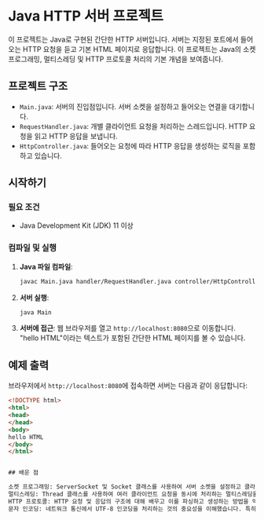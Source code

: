 # Java HTTP 서버 프로젝트

이 프로젝트는 Java로 구현된 간단한 HTTP 서버입니다. 서버는 지정된 포트에서 들어오는 HTTP 요청을 듣고 기본 HTML 페이지로 응답합니다. 이 프로젝트는 Java의 소켓 프로그래밍, 멀티스레딩 및 HTTP 프로토콜 처리의 기본 개념을 보여줍니다.

## 프로젝트 구조

- `Main.java`: 서버의 진입점입니다. 서버 소켓을 설정하고 들어오는 연결을 대기합니다.
- `RequestHandler.java`: 개별 클라이언트 요청을 처리하는 스레드입니다. HTTP 요청을 읽고 HTTP 응답을 보냅니다.
- `HttpController.java`: 들어오는 요청에 따라 HTTP 응답을 생성하는 로직을 포함하고 있습니다.

## 시작하기

### 필요 조건

- Java Development Kit (JDK) 11 이상

### 컴파일 및 실행

1. **Java 파일 컴파일**:
    ```bash
    javac Main.java handler/RequestHandler.java controller/HttpController.java
    ```

2. **서버 실행**:
    ```bash
    java Main
    ```

3. **서버에 접근**:
   웹 브라우저를 열고 `http://localhost:8080`으로 이동합니다. "hello HTML"이라는 텍스트가 포함된 간단한 HTML 페이지를 볼 수 있습니다.

## 예제 출력

브라우저에서 `http://localhost:8080`에 접속하면 서버는 다음과 같이 응답합니다:

```html
<!DOCTYPE html>
<html>
<head>
</head>
<body>
hello HTML
</body>
</html>


## 배운 점

소켓 프로그래밍: ServerSocket 및 Socket 클래스를 사용하여 서버 소켓을 설정하고 클라이언트 연결을 처리하는 경험을 쌓았습니다.
멀티스레딩: Thread 클래스를 사용하여 여러 클라이언트 요청을 동시에 처리하는 멀티스레딩을 구현했습니다.
HTTP 프로토콜: HTTP 요청 및 응답의 구조에 대해 배우고 이를 파싱하고 생성하는 방법을 익혔습니다.
문자 인코딩: 네트워크 통신에서 UTF-8 인코딩을 처리하는 것의 중요성을 이해했습니다. 특히 HTTP 헤더 및 본문을 다룰 때 유용했습니다.
